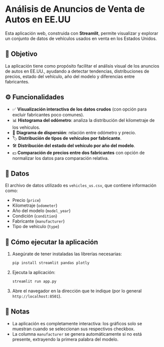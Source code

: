 
# Análisis de Anuncios de Venta de Autos en EE.UU

Esta aplicación web, construida con **Streamlit**, permite visualizar y explorar un conjunto de datos de vehículos usados en venta en los Estados Unidos.

## 🎯 Objetivo

La aplicación tiene como propósito facilitar el análisis visual de los anuncios de autos en EE.UU., ayudando a detectar tendencias, distribuciones de precios, estado del vehículo, año del modelo y diferencias entre fabricantes.

## ⚙️ Funcionalidades

- ✅ **Visualización interactiva de los datos crudos** (con opción para excluir fabricantes poco comunes).
- 📊 **Histograma del odómetro**: analiza la distribución del kilometraje de los vehículos.
- 🔘 **Diagrama de dispersión**: relación entre odómetro y precio.
- 🏷️ **Distribución de tipos de vehículos por fabricante**.
- 🛠️ **Distribución del estado del vehículo por año del modelo**.
- 💵 **Comparación de precios entre dos fabricantes** con opción de normalizar los datos para comparación relativa.

## 📁 Datos

El archivo de datos utilizado es `vehicles_us.csv`, que contiene información como:

- Precio (`price`)
- Kilometraje (`odometer`)
- Año del modelo (`model_year`)
- Condición (`condition`)
- Fabricante (`manufacturer`)
- Tipo de vehículo (`type`)

## 🚀 Cómo ejecutar la aplicación

1. Asegúrate de tener instaladas las librerías necesarias:

   ```bash
   pip install streamlit pandas plotly
   ```

2. Ejecuta la aplicación:

   ```bash
   streamlit run app.py
   ```

3. Abre el navegador en la dirección que te indique (por lo general `http://localhost:8501`).

## 📝 Notas

- La aplicación es completamente interactiva: los gráficos solo se muestran cuando se seleccionan sus respectivos checkbox.
- La columna `manufacturer` se genera automáticamente si no está presente, extrayendo la primera palabra del modelo.

